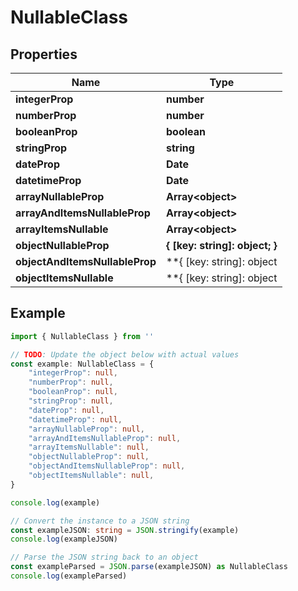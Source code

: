 
# NullableClass


## Properties

Name | Type
------------ | -------------
**integerProp** | **number**
**numberProp** | **number**
**booleanProp** | **boolean**
**stringProp** | **string**
**dateProp** | **Date**
**datetimeProp** | **Date**
**arrayNullableProp** | **Array&lt;object&gt;**
**arrayAndItemsNullableProp** | **Array&lt;object&gt;**
**arrayItemsNullable** | **Array&lt;object&gt;**
**objectNullableProp** | **{ [key: string]: object; }**
**objectAndItemsNullableProp** | **{ [key: string]: object | null; }**
**objectItemsNullable** | **{ [key: string]: object | null; }**

## Example

```typescript
import { NullableClass } from ''

// TODO: Update the object below with actual values
const example: NullableClass = {
    "integerProp": null,
    "numberProp": null,
    "booleanProp": null,
    "stringProp": null,
    "dateProp": null,
    "datetimeProp": null,
    "arrayNullableProp": null,
    "arrayAndItemsNullableProp": null,
    "arrayItemsNullable": null,
    "objectNullableProp": null,
    "objectAndItemsNullableProp": null,
    "objectItemsNullable": null,
}

console.log(example)

// Convert the instance to a JSON string
const exampleJSON: string = JSON.stringify(example)
console.log(exampleJSON)

// Parse the JSON string back to an object
const exampleParsed = JSON.parse(exampleJSON) as NullableClass
console.log(exampleParsed)
```



